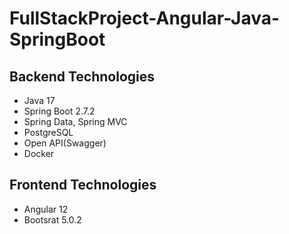 # FullStackProject-Angular-Java-SpringBoot
## Backend Technologies
- Java 17
- Spring Boot 2.7.2
- Spring Data, Spring MVC
- PostgreSQL
- Open API(Swagger)
- Docker 
## Frontend Technologies
- Angular 12
- Bootsrat 5.0.2
